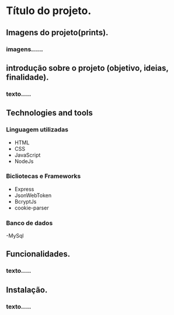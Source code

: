 # Título do projeto.

<!-- ## Imagens do projeto(prints). -->
## Imagens do projeto(prints).

### imagens......

## introdução sobre o projeto (objetivo, ideias, finalidade).

### texto.....

<!-- linguagens, bibliotecas, banco de dados utilizados. -->
## Technologies and tools 

### Linguagem utilizadas
- HTML
- CSS
- JavaScript
- NodeJs

### Bicliotecas e Frameworks
- Express
- JsonWebToken
- BcryptJs
- cookie-parser

### Banco de dados

-MySql

## Funcionalidades.

### texto.....


## Instalação.

### texto.....
